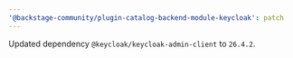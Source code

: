 ```yaml
---
'@backstage-community/plugin-catalog-backend-module-keycloak': patch
---
```


Updated dependency `@keycloak/keycloak-admin-client` to `26.4.2`.
